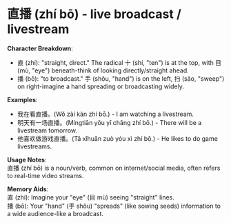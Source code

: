 # **直播 (zhí bō) - live broadcast / livestream**

**Character Breakdown**:  
- 直 (zhí): "straight, direct." The radical 十 (shí, "ten") is at the top, with 目 (mù, "eye") beneath-think of looking directly/straight ahead.  
- 播 (bō): "to broadcast." 手 (shǒu, "hand") is on the left, 扫 (sǎo, "sweep") on right-imagine a hand spreading or broadcasting widely.

**Examples**:  
- 我在看直播。(Wǒ zài kàn zhí bō.) - I am watching a livestream.  
- 明天有一场直播。(Míngtiān yǒu yī chǎng zhí bō.) - There will be a livestream tomorrow.  
- 他喜欢做游戏直播。(Tā xǐhuān zuò yóu xì zhí bō.) - He likes to do game livestreams.

**Usage Notes**:  
直播 (zhí bō) is a noun/verb, common on internet/social media, often refers to real-time video streams.

**Memory Aids**:  
直 (zhí): Imagine your "eye" (目 mù) seeing "straight" lines.  
播 (bō): Your "hand" (手 shǒu) "spreads" (like sowing seeds) information to a wide audience-like a broadcast.